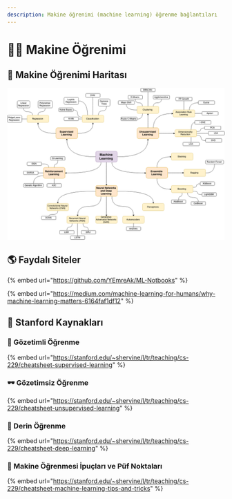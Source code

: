 ```yaml
---
description: Makine öğrenimi (machine learning) öğrenme bağlantıları
---
```


# 👩‍🏫 Makine Öğrenimi

## 📍 Makine Öğrenimi Haritası

![](../.gitbook/assets/image%20%282%29.png)

## 🌎 Faydalı Siteler

{% embed url="https://github.com/YEmreAk/ML-Notbooks" %}

{% embed url="https://medium.com/machine-learning-for-humans/why-machine-learning-matters-6164faf1df12" %}

## 🏫 Stanford Kaynakları

### 🔎 Gözetimli Öğrenme

{% embed url="https://stanford.edu/~shervine/l/tr/teaching/cs-229/cheatsheet-supervised-learning" %}

### 🕶 Gözetimsiz Öğrenme

{% embed url="https://stanford.edu/~shervine/l/tr/teaching/cs-229/cheatsheet-unsupervised-learning" %}

### 💫 Derin Öğrenme

{% embed url="https://stanford.edu/~shervine/l/tr/teaching/cs-229/cheatsheet-deep-learning" %}

### 🎈 Makine Öğrenmesi İpuçları ve Püf Noktaları

{% embed url="https://stanford.edu/~shervine/l/tr/teaching/cs-229/cheatsheet-machine-learning-tips-and-tricks" %}



